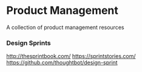 # Product Management
A collection of product management resources

### Design Sprints

http://thesprintbook.com/
https://sprintstories.com/
https://github.com/thoughtbot/design-sprint
